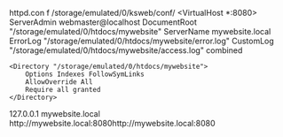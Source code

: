 httpd.con
f
/storage/emulated/0/ksweb/conf/
<VirtualHost *:8080>
    ServerAdmin webmaster@localhost
    DocumentRoot "/storage/emulated/0/htdocs/mywebsite"
    ServerName mywebsite.local
    ErrorLog "/storage/emulated/0/htdocs/mywebsite/error.log"
    CustomLog "/storage/emulated/0/htdocs/mywebsite/access.log" combined

    <Directory "/storage/emulated/0/htdocs/mywebsite">
        Options Indexes FollowSymLinks
        AllowOverride All
        Require all granted
    </Directory>
</VirtualHost>
127.0.0.1 mywebsite.local
http://mywebsite.local:8080http://mywebsite.local:8080
